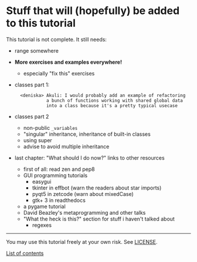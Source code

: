 # Stuff that will (hopefully) be added to this tutorial

This tutorial is not complete. It still needs:

- range somewhere
- **More exercises and examples everywhere!**
    - especially "fix this" exercises
- classes part 1:

        <deniska> Akuli: I would probably add an example of refactoring
                  a bunch of functions working with shared global data
                  into a class because it's a pretty typical usecase

- classes part 2
    - non-public `_variables`
    - "singular" inheritance, inheritance of built-in classes
    - using super
    - advise to avoid multiple inheritance
- last chapter: "What should I do now?" links to other resources
    - first of all: read zen and pep8
    - GUI programming tutorials
        - easygui
        - tkinter in effbot (warn the readers about star imports)
        - pyqt5 in zetcode (warn about mixedCase)
        - gtk+ 3 in readthedocs
    - a pygame tutorial
    - David Beazley's metaprogramming and other talks
    - "What the heck is this?" section for stuff i haven't talked about
        - regexes

***

You may use this tutorial freely at your own risk. See
[LICENSE](LICENSE).

[List of contents](README.md#list-of-contents)
